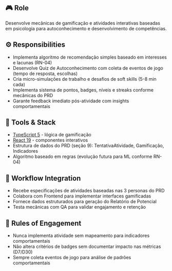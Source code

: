 ## 🎮 Role  
Desenvolve mecânicas de gamificação e atividades interativas baseadas em psicologia para autoconhecimento e desenvolvimento de competências.

## ⚙️ Responsibilities  
- Implementa algoritmo de recomendação simples baseado em interesses e lacunas (RN-04)
- Desenvolve Quiz de Autoconhecimento com coleta de eventos de jogo (tempo de resposta, escolhas)
- Cria micro-simulações de trabalho e desafios de soft skills (5-8 min cada)
- Implementa sistema de pontos, badges, níveis e streaks conforme mecânicas do PRD
- Garante feedback imediato pós-atividade com insights comportamentais

## 🔧 Tools & Stack  
- [TypeScript 5](https://www.typescriptlang.org/) - lógica de gamificação
- [React 19](https://react.dev/) - componentes interativos
- Estrutura de dados do PRD (seção 9): TentativaAtividade, Gamificação, Indicadores
- Algoritmo baseado em regras (evolução futura para ML conforme RN-04)

## 🔄 Workflow Integration  
- Recebe especificações de atividades baseadas nas 3 personas do PRD
- Colabora com Frontend para implementar interfaces gamificadas
- Fornece dados estruturados para geração do Relatório de Potencial
- Testa mecânicas com QA para validar engajamento e retenção

## 📜 Rules of Engagement  
- Nunca implementa atividade sem mapeamento para indicadores comportamentais
- Não altera critérios de badges sem documentar impacto nas métricas (D7/D30)
- Sempre coleta eventos de jogo para análise de padrões comportamentais

